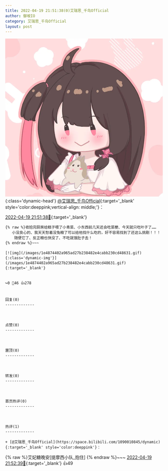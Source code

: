 ```yaml
---
title: 2022-04-19 21:51:38(0)艾瑞思_千鸟Official
author: 御坂IO
category: 艾瑞思_千鸟Official
layout: post
---
```


![img](/images/7e08840c56f251de28bdf766b647bd5fe9a5d50a.jpg){:class='dynamic-head'}
[@艾瑞思_千鸟Official](https://space.bilibili.com/1090010845/dynamic){:target='_blank' style='color:deeppink;vertical-align: middle;'}：

[2022-04-19 21:51:38🔗](https://t.bilibili.com/650850316033458225){:target='_blank'}

~~~
{% raw %}收拾完厨房给糕子喂了小青菜、小东西前几天还会吃菜梗、今天就只吃叶子了……
   小没良心的、我天天愁着没兔粮了可以给他找什么吃的，好不容易找到了还这么挑剔！！！
    随便它了、反正粮也快没了、不吃就饿肚子去！
{% endraw %}~~~

[![img](/images/1e4874402a965ad27b238482e4cabb230cd48631.gif){:class='dynamic-img'}](/images/1e4874402a965ad27b238482e4cabb230cd48631.gif){:target='_blank'}


↪️0 💬46 👍278


回复(0)
-------------



点赞(0)
-------------



置顶(0)
-------------



转发(0)
-------------



首页热评(0)
-------------



热评(1)
-------------

+ [@艾瑞思_千鸟Official](https://space.bilibili.com/1090010845/dynamic){:target='_blank' style='color:deeppink'}：
~~~
{% raw %}艾妃糖晚安[提摩西小队_抱住]
{% endraw %}~~~
[2022-04-19 21:52:39🔗](https://t.bilibili.com/650850316033458225#reply109873715504){:target='_blank'} 👍49


